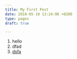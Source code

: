 ```yaml
---
title: My First Post
date: 2018-05-10 13:24:06 +0200
type: pages
draft: true

---
```

1. hello
2. dfad
3. [dsfa](https://www.stani.be)